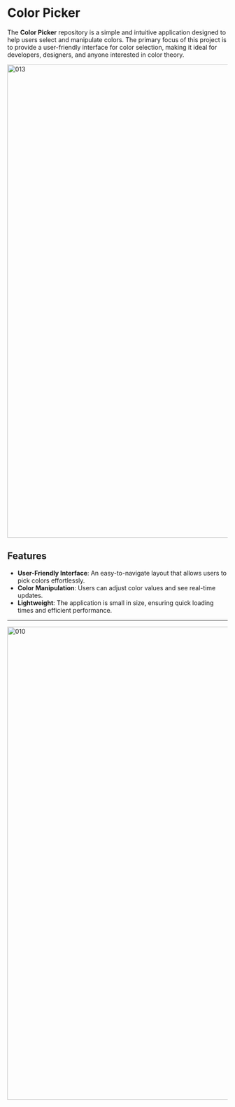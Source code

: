 # Color Picker

The **Color Picker** repository is a simple and intuitive application designed to help users select and manipulate colors. The primary focus of this project is to provide a user-friendly interface for color selection, making it ideal for developers, designers, and anyone interested in color theory.

<img width="1920" height="1080" alt="013" src="https://github.com/user-attachments/assets/5c03360b-0ec6-4168-95bc-b0c66f2579df" />

## Features
- **User-Friendly Interface**: An easy-to-navigate layout that allows users to pick colors effortlessly.
- **Color Manipulation**: Users can adjust color values and see real-time updates.
- **Lightweight**: The application is small in size, ensuring quick loading times and efficient performance.

---

<img width="1920" height="1080" alt="010" src="https://github.com/user-attachments/assets/fe4d2fcf-d048-498b-a021-eea9b8d8d3e3" />



